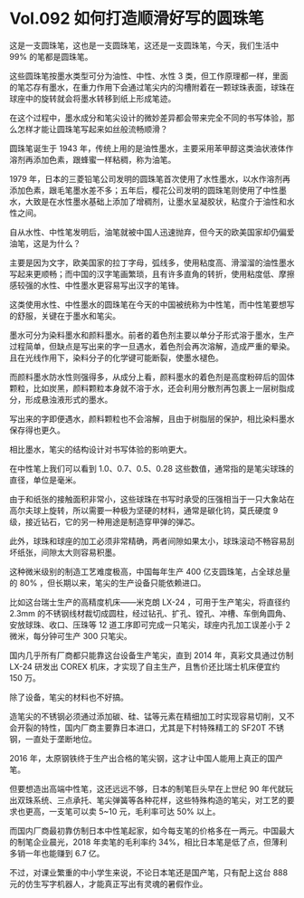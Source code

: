 # Vol.092 如何打造顺滑好写的圆珠笔

这是一支圆珠笔，这也是一支圆珠笔，这还是一支圆珠笔，今天，我们生活中 99% 的笔都是圆珠笔。

这些圆珠笔按墨水类型可分为油性、中性、水性 3 类，但工作原理都一样，里面的笔芯存有墨水，在重力作用下会通过笔尖内的沟槽附着在一颗球珠表面，球珠在球座中的旋转就会将墨水转移到纸上形成笔迹。

在这个过程中，墨水成分和笔尖设计的微妙差异都会带来完全不同的书写体验，那么怎样才能让圆珠笔写起来如丝般流畅顺滑？

圆珠笔诞生于 1943 年，传统上用的是油性墨水，主要采用苯甲醇这类油状液体作溶剂再添加色素，跟蜂蜜一样粘稠，称为油笔。

1979 年，日本的三菱铅笔公司发明的圆珠笔首次使用了水性墨水，以水作溶剂再添加色素，跟毛笔墨水差不多；五年后，樱花公司发明的圆珠笔则使用了中性墨水，大致是在水性墨水基础上添加了增稠剂，让墨水呈凝胶状，粘度介于油性和水性之间。

自从水性、中性笔发明后，油笔就被中国人迅速抛弃，但今天的欧美国家却仍偏爱油笔，这是为什么？

主要是因为文字，欧美国家的拉丁字母，弧线多，使用粘度高、滑溜溜的油性墨水写起来更顺畅；而中国的汉字笔画繁琐，且有许多直角的转折，使用粘度低、摩擦感较强的水性、中性墨水更容易写出汉字的笔锋。

这类使用水性、中性墨水的圆珠笔在今天的中国被统称为中性笔，而中性笔要想写的舒服，关键在于墨水和笔尖。

墨水可分为染料墨水和颜料墨水。前者的着色剂主要以单分子形式溶于墨水，生产过程简单，但缺点是写出来的字一旦遇水，着色剂会再次溶解，造成严重的晕染。且在光线作用下，染料分子的化学键可能断裂，使墨水褪色。

而颜料墨水防水性则强得多，从成分上看，颜料墨水的着色剂是高度粉碎后的固体颗粒，比如炭黑，颜料颗粒本身就不溶于水，还会利用分散剂再包裹上一层树脂成分，形成悬浊液形式的墨水。

写出来的字即便遇水，颜料颗粒也不会溶解，且由于树脂层的保护，相比染料墨水保存得也更久。

相比墨水，笔尖的结构设计对书写体验的影响更大。

在中性笔上我们可以看到 1.0、0.7、0.5、0.28 这些数值，通常指的是笔尖球珠的直径，单位是毫米。

由于和纸张的接触面积非常小，这些球珠在书写时承受的压强相当于一只大象站在高尔夫球上旋转，所以需要一种极为坚硬的材料，通常是碳化钨，莫氏硬度 9 级，接近钻石，它的另一种用途是制造穿甲弹的弹芯。

此外，球珠和球座的加工必须非常精确，两者间隙如果太小，球珠滚动不畅容易刮坏纸张，间隙太大则容易积墨。

这种微米级别的制造工艺难度极高，中国每年生产 400 亿支圆珠笔，占全球总量的 80% ，但长期以来，笔尖的生产设备只能依赖进口。

比如这台瑞士生产的高精度机床——米克朗 LX-24 ，可用于生产笔尖，将直径约 2.3mm 的不锈钢线材裁切成圆柱，经过钻孔、扩孔、镗孔、冲槽、车倒角圆角、安放球珠、收口、压珠等 12 道工序即可完成一只笔尖，球座内孔加工误差小于 2 微米，每分钟可生产 300 只笔尖。

国内几乎所有厂商都只能靠这台设备生产笔尖，直到 2014 年，真彩文具通过仿制 LX-24 研发出 COREX 机床，才实现了自主生产，且售价还比瑞士机床便宜约 150 万。

除了设备，笔尖的材料也不好搞。

造笔尖的不锈钢必须通过添加碳、硅、锰等元素在精细加工时实现容易切削，又不会开裂的特性，国内厂商主要靠日本进口，尤其是下村特殊精工的 SF20T 不锈钢，一直处于垄断地位。

2016 年，太原钢铁终于生产出合格的笔尖钢，这才让中国人能用上真正的国产笔。

但要想造出高端中性笔，这还远远不够，日本的制笔巨头早在上世纪 90 年代就玩出双珠系统、三点承托、笔尖弹簧等各种花样，这些特殊构造的笔尖，对工艺的要求也更高，一支笔可以卖 5\~10 元，毛利率可达 50% 以上。

而国内厂商最初靠仿制日本中性笔起家，如今每支笔的价格多在一两元。中国最大的制笔企业晨光，2018 年卖笔的毛利率约 34%，相比日本笔是低了点，但薄利多销一年也能赚到 6.7 亿。

不过，对课业繁重的中小学生来说，不论日本笔还是国产笔，只有配上这台 888 元的仿生写字机器人，才能真正写出有灵魂的暑假作业。
